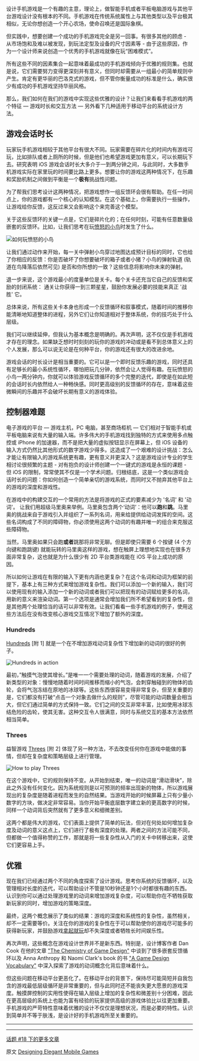 设计手机游戏是一个有趣的主意，理论上，做智能手机或者平板电脑游戏与其他平台游戏设计没有根本的不同。手机游戏在传统系统属性上与其他类型以及平台极其相似，无论你想创造一个开心农场，使命召唤还是国际象棋。

但实践中，想要创建一个成功的手机游戏完全是另一回事。有很多其他的顾虑 - 从市场饱和及难以被发现，到玩法定型及设备的尺寸因素等 - 由于这些原因，作为一个设计师来说创造一个优秀的手机游戏就像在玩“困难模式”。

所有这些不同的因素集合一起意味着最成功的手机游戏倾向于优雅的规则集。也就是说，它们需要努力变得更深刻并有意义，但同时却需要从一组最小的简单规则中产生。肯定有更华丽的巴洛克式的游戏，但不管你衡量成功的标准是什么，确实很少有成功的手机游戏坚持华丽风格。

那么，我们如何在我们的游戏中实现这些优雅的设计？让我们来看看手机游戏的两个特征 — 游戏时长和交互方法 — 另外看下几种适用于移动平台的系统设计方法。

## 游戏会话时长

玩家玩手机游戏相较于其他平台有很大不同。玩家需要在碎片化的时间内有游戏可玩，比如排队或者上厕所的时候，但是他们也希望游戏更加有意义，可以长期玩下去。研究表明 iOS 游戏会话时长大多介于一到两分钟之间，与此同时，大多数手机游戏实际在家里玩的时间要比路上更多。想要让你的游戏这两种情况下，在乐趣和奖励机制之间做到平衡是一个**极有**挑战性问题。

为了帮我们思考设计这两种情况，把游戏想作一组反馈环会很有帮助。在任一时间点上，你的游戏都有一个核心的认知模型。在这个基础上，你需要执行一些操作，让游戏给你反馈，这反过来又会影响这个来完善这个模型。

关于这些反馈环的关键一点是，它们是碎片化的；在任何时刻，可能有任意数量级嵌套的反馈环。比如，让我们思考在玩[愤怒的小鸟](https://www.angrybirds.com)时发生了什么。

![如何玩愤怒的小鸟](http://img.objccn.io/issue-18/AngryBirds.png)

让我们通过动作来开始，每一关中弹射小鸟穿过地图达成预计目标的同时，它也给了你相应的反馈：你是否破坏了你想要破坏的箱子或者小猪？小鸟的弹射轨道 (轨道在鸟降落后依然可见) 是否和你所想的一致？这些信息将影响你未来的弹射。

退一步来说，这个游戏最小的度量单位是关卡。每个关卡还充当它自己的反馈和奖励的封闭系统： 通关让你获得一到三颗星星，鼓励你发展必要的技能来真正 '战胜' 它。

总体来说，所有这些关卡本身也形成一个反馈循环和叙事模式，随着时间的推移你能清晰地知道整体的进程，另外它们让你知道相对于整体系统，你的技巧处于什么层级。

我们可以继续延伸，但我认为基本概念是明确的。再次声明，这不仅仅是手机游戏才存在的理念。如果缺乏想时时刻刻的玩你的游戏的冲动或是看不到总体意义上的个人发展，那么可以说无论是在何种平台，你的游戏还有很大的改进余地。

游戏会话的时长设计是相当重要的。它可以是一个即时反馈乐趣的游戏，同时还具有足够长的最小系统性循环，哪怕把玩几分钟，依然会让人觉得有趣。在玩愤怒的小鸟一两分钟内，你就可以体验游戏反馈循环的多个完整的迭代，即使是在如此短的会话时长内依然给人一种畅快感。同时更高级别的反馈循环的存在，意味着这些微瞬间的乐趣并不会破坏长期有意义的游戏体验。

## 控制器难题

电子游戏的平台 — 游戏主机，PC 电脑，甚至商场柜机 — 它们相对于智能手机或平板电脑来说有大量的输入端。许多伟大的手机游戏找到独特的方式来使用多点触控或 iPhone 的加速器，而不是把大量的虚拟按钮显示在屏幕上，但 iOS 设备的输入方式仍然比其他形式的数字游戏少得多。这造成了一个艰难的设计挑战：怎么才能让有限输入的游戏系统更有趣，更有意义并更深入？这是游戏设计专业的学生相讨论很频繁的主题 - 对有抱负的设计师创建一个一键式的游戏是永恒的课题 - 但 iOS 的限制，常常使其不仅是一个学术问题。归根结底，这是一个类似游戏会话时长的问题：你如何创造一个简单亲切的游戏系统，而同时又不抛弃其他平台上的游戏的深度和游戏性。

在游戏中的构建交互的一个常用的方法是将游戏的正式的要素减少为 '名词' 和 '动词'。 让我们用超级马里奥来举例。马里奥包含两个‘动词’：他可以**跑**和**跳**。马里奥的挑战来自于游戏引入并组织了一系列名词，用来给提供给动词发挥的空间。这些名词构成了不同的障碍物，你必须使用这两个动词的有趣并唯一的组合来克服这些障碍物。

当然，马里奥如果只会跑**或者**跳那将非常无聊。但是即使只需要 6 个按键 (4 个方向键和跑跳键) 就能玩转的马里奥这样的游戏，想在触屏上理想地实现也在很多方面非常复杂，这也就是为什么很少有 2D 平台类游戏能在 iOS 平台上成功的原因。

所以如何让游戏在有限的输入下更有内涵也更复杂？在这个名词和动词为框架的前提下，基本上有三种方式来增加游戏复杂性。我们可以添加一个新的输入，我们可以使用现有的输入添加一个新的动词或者我们可以把现有的动词赋给更多的名词，用新的意义来渲染动词。第一个选项是通常会增加我们所不希望看到的复杂性，但是其他两个处理恰当的话可以非常有效。让我们看看一些手机游戏的例子，使用这些方法后在没有改变核心游戏交互情况下增加了额外的深度。

### Hundreds

[Hundreds](http://playhundreds.com) [附 1] 就是一个在不增加游戏动词复杂性下增加新的动词的很好的例子。

![Hundreds in action](http://img.objccn.io/issue-18/Hundreds.png)

最初，”触摸气泡使其增长。”是唯一一个需要处理的动词，随着游戏的发展，介绍了新类型的对象：慢慢地随着时间时间推移而缩小的气泡，会刺穿触碰到的物体的齿轮，会将气泡冻结在原地的冰球等。这些东西很容易变得非常复杂，但至关重要的是，它们都没有打破“点击一个对象去做什么的规则”，尽管可能的动词数量会相当大，但它们通过简单的方式保持一致。它们之间的交互非常丰富，比如使用冰球冻结危险的齿轮，使其无害。这种交互令人很满意，同时与系统交互的基本方法依然相当简单。

### Threes

益智游戏 [Threes](http://asherv.com/threes/) [附 2] 体现了另一种方法，不去改变任何你在游戏中能做的事情，但却在复杂度和策略层级上进行管理。

![How to play Threes](http://img.objccn.io/issue-18/THREES_trailer.gif)

在这个游戏中，它的规则保持不变。从开始到结束，唯一的动词是“滑动滑块”，除此之外没有任何变化。因为系统规则是以可预测的频率出现新的物体，所以游戏展现出的复杂度是随着进程而发生的自然结果。当游戏开始的时候屏幕上只有少量小数字的方块，做决定非常容易。当你开始平衡底层数字建立新的更高数字的时候，同样一个动词背后突然就有了更多意义和细微差别。

这两个都是伟大的游戏，它们表面上提供了简单的玩法，但对在何处如何增加复杂度及动词的意义这点上，它们进行了极有深度的处理。两者之间的方法可能不同，但都做一个值得称赞的工作，那就是将一些复杂性从入门的关卡中转移出来，这使它们更容易上手。

## 优雅

现在我们已经通过两个不同的角度探索了设计游戏。思考你系统的反馈循环，以及管理相对长度的迭代，可以帮助设计不管是10秒钟还是1个小时都很有趣的东西。认识到你可以通过处理游戏里的动词来增加游戏复杂度，可以帮助你在不牺牲获取新玩家的同时，增加游戏的策略深度。

最终，这两个概念展示了类似的结果：游戏的深度和系统性的复杂性，虽然相关，却不一定需要等价。关注在你的游戏的复杂性在于可以帮助使你的游戏尽可能多的获得新玩家，并鼓励游戏[拿起就玩](http://gaming.wikia.com/wiki/Pick_up_and_play)却不失深度或者牺牲长时间娱乐性。

再次声明，这些概念在游戏设计世界并不是新东西。特别是，设计博客作者 Dan Cook 在他的文章 ["The Chemistry of Game Design"](http://www.gamasutra.com/view/feature/129948/the_chemistry_of_game_design.php) 中谈到了很多嵌套反馈循环以及 Anna Anthropy 和 Naomi Clark's book 的书 ["A Game Design Vocabulary"](http://www.amazon.com/Game-Design-Vocabulary-Foundational-Principles/dp/0321886925) 中深入探索了游戏的动词概念化背后意味着什么。

但这些问题在移动平台更恶化了。在移动平台的背景下，保持尽可能简短并自我包含的游戏最低层级循环是非常重要的，但与此同时还不能丧失更大愿景的游戏深度。触摸屏控制的实用性使得在输入层级上增加的复杂性和微差别十分困难，因此在更高层级的系统上也能为富有经验的玩家提供高级的游戏体验比以往更加重要。手机游戏的严苛特性意味着优雅的设计不仅仅是理想状况，而是必要的特性。认识到简单并不等于肤浅，是设计好的手机游戏所至关重要的。

---

[^1]: Hundreds 的概念非常简单，每一关你有一群气泡可以互相碰撞，每一个里面包含了一个数字，数量越大，气泡越大。当你用手指触摸一个气泡，它变成红色同时变得增大，其数字持续增加。当你停止触摸，它停止增大并且再次变成黑色，并停在在现有数字和规模，一旦屏幕上的泡沫的总和至少 100，就表示你过关了。然而，如果一个圆接触另一个圆时是红色的话 (在触摸时)，您就需要重新开始。

[^2]: 如果你不知道什么是 Three, 你也许知道另一个很成功的复制游戏， [2048](http://gabrielecirulli.github.io/2048/)，Three 在一个 4x4 的网格中进行，其中包含一些含有数字的方块，数字可能是 1，2 或者 3，或者翻倍的数字(3, 6, 12, 24, 等。)当你手朝任何方向滑动，每个方块朝着对应的方向移动，一个新的方块会被推到适当的空白处。如果两个方块是相同数字那么它们将相加合并并推到角落（1 和 2 是例外，你必须结合一个 1 和一个 2 来获得一个 3）。如果你无处可移，那么你的分数将是面板上数字的总和，更大的数字的价值远远大于小的数字。

---

[话题 #18 下的更多文章](http://www.objc.io/issue-18)

原文 [Designing Elegant Mobile Games](http://www.objc.io/issue-18/designing-elegant-mobile-games.html)
